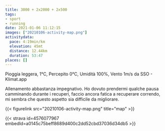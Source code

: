 ```yaml
---
title: 3000 + 2x2000 + 2x500
tags:
- sport
- running
date: 2021-01-06 11:12:15
images: ["20210106-activity-map.png"]
activitydata:
  pace: 4:19min/km
  elevation: 45mt
  distance: 12.44km
  duration: 53:47
places: []
---
```


Pioggia leggera, 1°C, Percepito 0°C, Umidità 100%, Vento 1m/s da SSO - Klimat.app

<!--more-->

Allenamento abbastanza impegnativo. Ho dovuto prendermi qualche pausa camminando durante i recuperi, faccio ancora fatica a recuperare correndo, mi sembra che questo aspetto sia difficile da migliorare.

{{< figurelink src="20210106-activity-map.png" title="map" >}}


{{< strava id=4576077967 embedId=a0145c75beff8689d400c2dd52cbd37036d34db5 >}}
